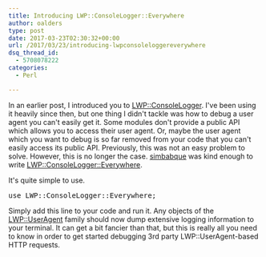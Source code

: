 ```yaml
---
title: Introducing LWP::ConsoleLogger::Everywhere
author: oalders
type: post
date: 2017-03-23T02:30:32+00:00
url: /2017/03/23/introducing-lwpconsoleloggereverywhere
dsq_thread_id:
  - 5708078222
categories:
  - Perl

---
```

In an earlier post, I introduced you to [LWP::ConsoleLogger][1]. I've been using it heavily since then, but one thing I didn't tackle was how to debug a user agent you can't easily get it. Some modules don't provide a public API which allows you to access their user agent. Or, maybe the user agent which you want to debug is so far removed from your code that you can't easily access its public API. Previously, this was not an easy problem to solve. However, this is no longer the case. [simbabque](https://github.com/simbabque) was kind enough to write [LWP::ConsoleLogger::Everywhere](https://metacpan.org/pod/LWP::ConsoleLogger::Everywhere).

It's quite simple to use.

<pre>use LWP::ConsoleLogger::Everywhere;
</pre>

Simply add this line to your code and run it. Any objects of the [LWP::UserAgent](https://metacpan.org/pod/LWP::UserAgent) family should now dump extensive logging information to your terminal. It can get a bit fancier than that, but this is really all you need to know in order to get started debugging 3rd party LWP::UserAgent-based HTTP requests.

 [1]: http://www.olafalders.com/2016/09/29/useragent-debugging-made-easy/
